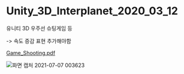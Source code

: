 # Unity_3D_Interplanet_2020_03_12

유니티 3D 우주선 슈팅게임 등

-> 속도 증감 표현 추가해야함

[Game_Shooting.pdf](https://github.com/Jotter-Vortex/Unity_3D_SpaceShip_2020_03_12/files/6771148/Game_Shooting.pdf)


![화면 캡처 2021-07-07 003623](https://user-images.githubusercontent.com/54494793/124628392-63d3af00-debb-11eb-8545-2645442ca13b.png)
